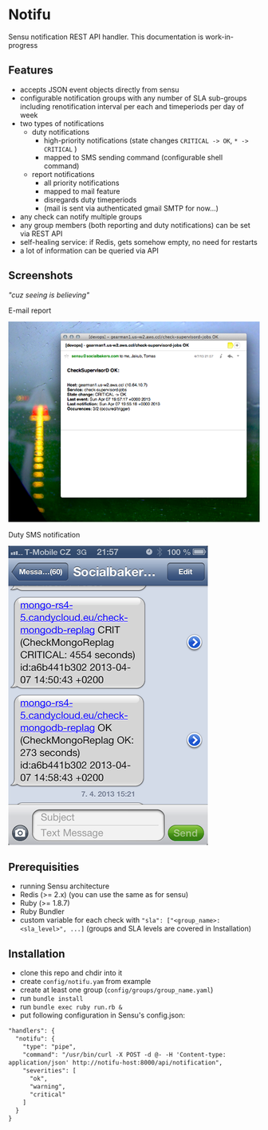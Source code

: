Notifu
======
Sensu notification REST API handler. This documentation is work-in-progress

Features
--------
  - accepts JSON event objects directly from sensu
  - configurable notification groups with any number of SLA sub-groups including renotification interval per each and timeperiods per day of week
  - two types of notifications
    - duty notifications
      - high-priority notifications (state changes `CRITICAL -> OK`, `* -> CRITICAL` )
      - mapped to SMS sending command (configurable shell command)
    - report notifications
      - all priority notifications
      - mapped to mail feature
      - disregards duty timeperiods
      - (mail is sent via authenticated gmail SMTP for now...)
  - any check can notify multiple groups
  - any group members (both reporting and duty notifications) can be set via REST API
  - self-healing service: if Redis, gets somehow empty, no need for restarts
  - a lot of information can be queried via API

Screenshots
-----------
*"cuz seeing is believing"*

E-mail report

![e-mail report](report.png "e-mail report")

Duty SMS notification

![duty SMS notification](duty_notification.png "duty SMS notification")

Prerequisities
---------------
  - running Sensu architecture
  - Redis (>= 2.x) (you can use the same as for sensu)
  - Ruby (>= 1.8.7)
  - Ruby Bundler
  - custom variable for each check with `"sla": ["<group_name>:<sla_level>", ...]` (groups and SLA levels are covered in Installation)

Installation
------------
  - clone this repo and chdir into it
  - create `config/notifu.yam` from example
  - create at least one group (`config/groups/group_name.yaml`)
  - run `bundle install`
  - run `bundle exec ruby run.rb &`
  - put following configuration in Sensu's config.json:

```
"handlers": {
  "notifu": {
    "type": "pipe",
    "command": "/usr/bin/curl -X POST -d @- -H 'Content-type: application/json' http://notifu-host:8000/api/notification",
    "severities": [
      "ok",
      "warning",
      "critical"
    ]
  }
}
```
